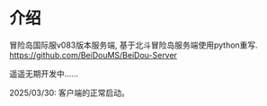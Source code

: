 # 介绍
冒险岛国际服v083版本服务端, 基于北斗冒险岛服务端使用python重写. 
https://github.com/BeiDouMS/BeiDou-Server

遥遥无期开发中......

2025/03/30: 
    客户端的正常启动。